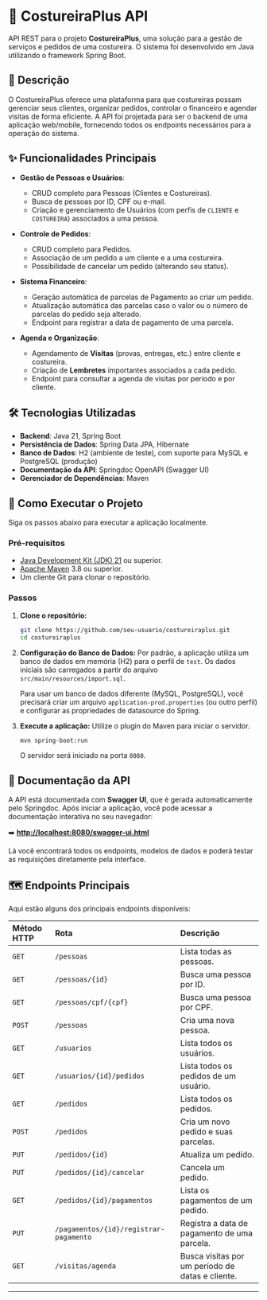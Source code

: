 # 🧵 CostureiraPlus API

API REST para o projeto **CostureiraPlus**, uma solução para a gestão de serviços e pedidos de uma costureira. O sistema foi desenvolvido em Java utilizando o framework Spring Boot.

## 📝 Descrição

O CostureiraPlus oferece uma plataforma para que costureiras possam gerenciar seus clientes, organizar pedidos, controlar o financeiro e agendar visitas de forma eficiente. A API foi projetada para ser o backend de uma aplicação web/mobile, fornecendo todos os endpoints necessários para a operação do sistema.

## ✨ Funcionalidades Principais

  * **Gestão de Pessoas e Usuários**:

      * CRUD completo para Pessoas (Clientes e Costureiras).
      * Busca de pessoas por ID, CPF ou e-mail.
      * Criação e gerenciamento de Usuários (com perfis de `CLIENTE` e `COSTUREIRA`) associados a uma pessoa.

  * **Controle de Pedidos**:

      * CRUD completo para Pedidos.
      * Associação de um pedido a um cliente e a uma costureira.
      * Possibilidade de cancelar um pedido (alterando seu status).

  * **Sistema Financeiro**:

      * Geração automática de parcelas de Pagamento ao criar um pedido.
      * Atualização automática das parcelas caso o valor ou o número de parcelas do pedido seja alterado.
      * Endpoint para registrar a data de pagamento de uma parcela.

  * **Agenda e Organização**:

      * Agendamento de **Visitas** (provas, entregas, etc.) entre cliente e costureira.
      * Criação de **Lembretes** importantes associados a cada pedido.
      * Endpoint para consultar a agenda de visitas por período e por cliente.

## 🛠️ Tecnologias Utilizadas

  * **Backend**: Java 21, Spring Boot
  * **Persistência de Dados**: Spring Data JPA, Hibernate
  * **Banco de Dados**: H2 (ambiente de teste), com suporte para MySQL e PostgreSQL (produção)
  * **Documentação da API**: Springdoc OpenAPI (Swagger UI)
  * **Gerenciador de Dependências**: Maven

## 🚀 Como Executar o Projeto

Siga os passos abaixo para executar a aplicação localmente.

### Pré-requisitos

  * [Java Development Kit (JDK) 21](https://www.google.com/search?q=https://www.oracle.com/java/technologies/downloads/%23jdk21) ou superior.
  * [Apache Maven](https://maven.apache.org/download.cgi) 3.8 ou superior.
  * Um cliente Git para clonar o repositório.

### Passos

1.  **Clone o repositório:**

    ```bash
    git clone https://github.com/seu-usuario/costureiraplus.git
    cd costureiraplus
    ```

2.  **Configuração do Banco de Dados:**
    Por padrão, a aplicação utiliza um banco de dados em memória (H2) para o perfil de `test`. Os dados iniciais são carregados a partir do arquivo `src/main/resources/import.sql`.

    Para usar um banco de dados diferente (MySQL, PostgreSQL), você precisará criar um arquivo `application-prod.properties` (ou outro perfil) e configurar as propriedades de datasource do Spring.

3.  **Execute a aplicação:**
    Utilize o plugin do Maven para iniciar o servidor.

    ```bash
    mvn spring-boot:run
    ```

    O servidor será iniciado na porta `8080`.

## 📖 Documentação da API

A API está documentada com **Swagger UI**, que é gerada automaticamente pelo Springdoc. Após iniciar a aplicação, você pode acessar a documentação interativa no seu navegador:

➡️ **[http://localhost:8080/swagger-ui.html](https://www.google.com/search?q=http://localhost:8080/swagger-ui.html)**

Lá você encontrará todos os endpoints, modelos de dados e poderá testar as requisições diretamente pela interface.

## 🗺️ Endpoints Principais

Aqui estão alguns dos principais endpoints disponíveis:

| Método HTTP | Rota                               | Descrição                                         |
| :---------- | :--------------------------------- | :-------------------------------------------------- |
| `GET`       | `/pessoas`                         | Lista todas as pessoas.                             |
| `GET`       | `/pessoas/{id}`                    | Busca uma pessoa por ID.                            |
| `GET`       | `/pessoas/cpf/{cpf}`               | Busca uma pessoa por CPF.                           |
| `POST`      | `/pessoas`                         | Cria uma nova pessoa.                               |
| `GET`       | `/usuarios`                        | Lista todos os usuários.                            |
| `GET`       | `/usuarios/{id}/pedidos`           | Lista todos os pedidos de um usuário.               |
| `GET`       | `/pedidos`                         | Lista todos os pedidos.                             |
| `POST`      | `/pedidos`                         | Cria um novo pedido e suas parcelas.                |
| `PUT`       | `/pedidos/{id}`                    | Atualiza um pedido.                                 |
| `PUT`       | `/pedidos/{id}/cancelar`           | Cancela um pedido.                                  |
| `GET`       | `/pedidos/{id}/pagamentos`         | Lista os pagamentos de um pedido.                   |
| `PUT`       | `/pagamentos/{id}/registrar-pagamento` | Registra a data de pagamento de uma parcela.      |
| `GET`       | `/visitas/agenda`                  | Busca visitas por um período de datas e cliente.    |

-----
